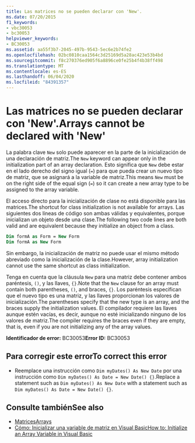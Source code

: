 ```yaml
---
title: Las matrices no se pueden declarar con 'New'.
ms.date: 07/20/2015
f1_keywords:
- vbc30053
- bc30053
helpviewer_keywords:
- BC30053
ms.assetid: aa55f3b7-2045-497b-9543-5ec6e2b74fe2
ms.openlocfilehash: 02bc0810caa1564c3d25169d5a28ac423e53b4bd
ms.sourcegitcommit: f8c270376ed905f6a8896ce0fe25b4f4b38ff498
ms.translationtype: MT
ms.contentlocale: es-ES
ms.lasthandoff: 06/04/2020
ms.locfileid: "84391357"
---
```

# <a name="arrays-cannot-be-declared-with-new"></a><span data-ttu-id="f1d0f-102">Las matrices no se pueden declarar con 'New'.</span><span class="sxs-lookup"><span data-stu-id="f1d0f-102">Arrays cannot be declared with 'New'</span></span>

<span data-ttu-id="f1d0f-103">La palabra clave `New` solo puede aparecer en la parte de la inicialización de una declaración de matriz.</span><span class="sxs-lookup"><span data-stu-id="f1d0f-103">The `New` keyword can appear only in the initialization part of an array declaration.</span></span> <span data-ttu-id="f1d0f-104">Esto significa que `New` debe estar en el lado derecho del signo igual (`=`) para que pueda crear un nuevo tipo de matriz, que se asignará a la variable de matriz.</span><span class="sxs-lookup"><span data-stu-id="f1d0f-104">This means `New` must be on the right side of the equal sign (`=`) so it can create a new array type to be assigned to the array variable.</span></span>

<span data-ttu-id="f1d0f-105">El acceso directo para la inicialización de clase no está disponible para las matrices.</span><span class="sxs-lookup"><span data-stu-id="f1d0f-105">The shortcut for class initialization is not available for arrays.</span></span> <span data-ttu-id="f1d0f-106">Las siguientes dos líneas de código son ambas válidas y equivalentes, porque inicializan un objeto desde una clase.</span><span class="sxs-lookup"><span data-stu-id="f1d0f-106">The following two code lines are both valid and are equivalent because they initialize an object from a class.</span></span>

```vb
Dim formA as Form = New Form
Dim formA as New Form
```

<span data-ttu-id="f1d0f-107">Sin embargo, la inicialización de matriz no puede usar el mismo método abreviado como la inicialización de la clase.</span><span class="sxs-lookup"><span data-stu-id="f1d0f-107">However, array initialization cannot use the same shortcut as class initialization.</span></span>

<span data-ttu-id="f1d0f-108">Tenga en cuenta que la cláusula `New` para una matriz debe contener ambos paréntesis, `()`, y las llaves, `{}`.</span><span class="sxs-lookup"><span data-stu-id="f1d0f-108">Note that the `New` clause for an array must contain both parentheses, `()`, and braces, `{}`.</span></span> <span data-ttu-id="f1d0f-109">Los paréntesis especifican que el nuevo tipo es una matriz, y las llaves proporcionan los valores de inicialización.</span><span class="sxs-lookup"><span data-stu-id="f1d0f-109">The parentheses specify that the new type is an array, and the braces supply the initialization values.</span></span> <span data-ttu-id="f1d0f-110">El compilador requiere las llaves aunque estén vacías, es decir, aunque no esté inicializando ninguno de los valores de matriz.</span><span class="sxs-lookup"><span data-stu-id="f1d0f-110">The compiler requires the braces even if they are empty, that is, even if you are not initializing any of the array values.</span></span>

<span data-ttu-id="f1d0f-111">**Identificador de error:** BC30053</span><span class="sxs-lookup"><span data-stu-id="f1d0f-111">**Error ID:** BC30053</span></span>

## <a name="to-correct-this-error"></a><span data-ttu-id="f1d0f-112">Para corregir este error</span><span class="sxs-lookup"><span data-stu-id="f1d0f-112">To correct this error</span></span>

- <span data-ttu-id="f1d0f-113">Reemplace una instrucción como `Dim myDates() As New Date` por una instrucción como `Dim myDates() As Date = New Date() {}`.</span><span class="sxs-lookup"><span data-stu-id="f1d0f-113">Replace a statement such as `Dim myDates() As New Date` with a statement such as `Dim myDates() As Date = New Date() {}`.</span></span>

## <a name="see-also"></a><span data-ttu-id="f1d0f-114">Consulte también</span><span class="sxs-lookup"><span data-stu-id="f1d0f-114">See also</span></span>

- [<span data-ttu-id="f1d0f-115">Matrices</span><span class="sxs-lookup"><span data-stu-id="f1d0f-115">Arrays</span></span>](../programming-guide/language-features/arrays/index.md)
- [<span data-ttu-id="f1d0f-116">Cómo: Inicializar una variable de matriz en Visual Basic</span><span class="sxs-lookup"><span data-stu-id="f1d0f-116">How to: Initialize an Array Variable in Visual Basic</span></span>](../programming-guide/language-features/arrays/how-to-initialize-an-array-variable.md)
